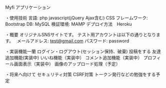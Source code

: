 Myfi アプリケーション


・使用技術
言語: php javascript(jQuery Ajax含む) CSS 
フレームワーク: Bootstrap
DB: MySQL
検証環境: MAMP
デプロイ方法　Heroku

・概要
オリジナルSNSサイトです。
テスト用アカウントは以下の通りとなります。　
メールアドレス: test@gmail.com
パスワード: password

・実装機能一蘭
ログイン・ログアウト(セッション保持、破棄)
投稿をする
友達追加機能(実装中)
いいね機能（実装中）
コメント追加機能（実装中）
プロフィール画面表示（実装中）
画像のアップロード処理（予定）

・将来へ向けて
セキュリティ対策
CSRF対策
トークン発行などの勉強をする予定
